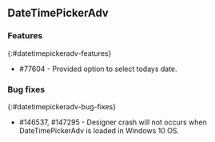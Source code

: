 ## DateTimePickerAdv

### Features
{:#datetimepickeradv-features}

* \#77604 - Provided option to select todays date. 

### Bug fixes 
{:#datetimepickeradv-bug-fixes}

* \#146537, \#147295 - Designer crash will not occurs when DateTimePickerAdv is loaded in Windows 10 OS. 
